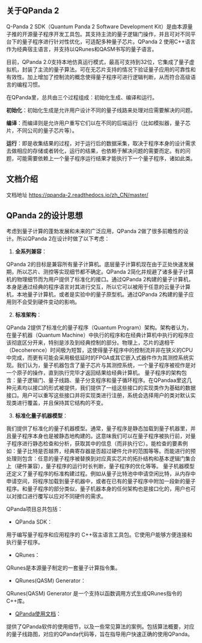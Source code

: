 
## 关于QPanda 2

Q-Panda 2 SDK（Quantum Panda 2 Software Development Kit）是由本源量子推的开源量子程序开发工具包。其支持主流的量子逻辑门操作，并且可对不同平台下的量子程序进行针对性优化，可适配多种量子芯片。QPanda 2 使用C++语言作为经典宿主语言，并支持以QRunes和QASM书写的量子语言。

目前，QPanda 2.0支持本地仿真运行模式，最高可支持到32位，它集成了量子虚拟机，封装了主流的量子算法。可在无芯片支持的情况下验证量子应用的可靠性和有效性。加上增加了控制流的概念使得量子程序可进行逻辑判断，从而符合高级语言的编程习惯。


在QPanda里，总共由三个过程组成：初始化生成、编译和运行。

**初始化**：初始化生成是允许用户设计不同的量子线路来处理对应需要解决的问题。

**编译**：而编译则是允许用户重写它们以在不同的后端运行（比如模拟器，量子芯片，不同公司的量子芯片等）。

**运行**：即是收集结果的过程，对于运行后的数据采集，取决于程序本身的设计需求去做相应的存储或者转化，运行的结果，也依赖于解决问题的需要而定。有的问题，可能需要依赖上一个量子程序运行结果才能执行下一个量子程序，诸如此类。

## 文档介绍
文档地址 https://qpanda-2.readthedocs.io/zh_CN/master/

## QPanda 2的设计思想

考虑到量子计算的蓬勃发展和未来的广泛应用，QPanda 2做了很多前瞻性的设计。所以QPanda 2在设计时做了以下考虑：

1. **全系列兼容**：

  QPanda 2的目标是兼容所有量子计算机。底层量子计算机现在由于正处快速发展期，所以芯片、测控等实现细节都不确定。QPanda 2简化并规避了诸多量子计算机的物理细节而为用户提供了标准化的接口。通过QPanda 2构建的量子计算机，本身是通过经典的程序语言对其进行交互，所以它可以被用于任意的云量子计算机，本地量子计算机，或者是实验中的量子原型机。通过QPanda 2构建的量子应用则不会受到硬件变动的影响。


2. **标准架构**：

  QPanda 2提供了标准化的量子程序（Quantum Program）架构。架构者认为，在量子机器（Quantum Machine）中执行的程序和在经典计算机中执行的程序应该彻底区分开来，特别是涉及到经典控制的部分。物理上，芯片的退相干（Decoherence）时间极为短暂，这使得量子程序中的控制流并非在狭义的CPU中完成，而更有可能会采用极低延时的FPGA或其它嵌入式器件作为其测控系统实现。我们认为，量子机器包含了量子芯片与其测控系统，一个量子程序被视作是对一个原子的操作，直到执行完毕才返回结果给经典计算机。
量子程序的架构包含：量子逻辑门、量子线路、量子分支程序和量子循环程序。在QPandaa里这几种元素均以接口的形式被提供，我们提供了一组这些接口的实现类作为基础的数据接口。用户可以重写这些接口并将实现类进行注册，系统会选择用户的类对默认实现类进行覆盖，并且保持其它结构的不变。

3. **标准化量子机器模型**：

我们提供了标准化的量子机器模型。通常，量子程序是静态加载到量子机器里，并且量子程序本身也是被静态地构建的。这意味我们可以在量子程序被执行前，对量子程序进行静态检查和分析，获取其中的信息（而非执行它）。能检查的要素例如：量子比特是否越界，经典寄存器是否超过硬件允许的范围等等。而能进行的预处理则包含：任意的量子程序被替换到对应真实芯片的拓扑结构和基本逻辑门集合上（硬件兼容），量子程序的运行时长判断，量子程序的优化等等。
量子机器模型还定义了量子程序的标准构建过程。例如从量子比特池中申请空闲比特，从内存中申请空间，将程序加载到量子机器中，或者在已有的量子程序中附加一段新的量子程序。和量子程序的部分类似，量子机器本身的任何架构也是接口化的，用户也可以对接口进行覆写以应对不同硬件的需求。

QPanda项目总共包括：

- QPanda SDK：

用于编写量子程序和应用程序的 C++宿主语言工具包。它使用户能够方便连接和执行量子程序。

- QRunes：

QRunes是本源量子制定的一套量子计算指令集。

- QRunes(QASM) Generator：

QRunes(QASM) Generator 是一个支持以函数调用方式生成QRunes指令的C++库。

- [QPanda使用文档](./Documentation/README.md)：

提供了QPanda软件的使用细节，以及一些常见算法的案例。包括算法概要，对应的量子线路图，对应的QPanda代码等，旨在指导用户快速正确的使用QPanda。
